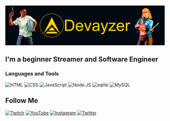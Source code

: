[![Header](https://github.com/Devayzer/devayzer/blob/main/assets/logo.png)](https://twitch.tv/devayzer)

## I'm a beginner Streamer and Software Engineer

### Languages and Tools

![HTML](https://img.shields.io/badge/-HTML-212121?style=for-the-badge&logo=HTML5)
![CSS](https://img.shields.io/badge/-CSS-212121?style=for-the-badge&logo=CSS3)
![JavaScript](https://img.shields.io/badge/-JavaScript-212121?style=for-the-badge&logo=javascript)
![Node.JS](https://img.shields.io/badge/-Node.JS-212121?style=for-the-badge&logo=Node.JS)
![sqlite](https://img.shields.io/badge/-sqlite-212121?style=for-the-badge&logo=sqlite)
![MySQL](https://img.shields.io/badge/-MySQL-212121?style=for-the-badge&logo=mysql)

## Follow Me
[![Twitch](https://img.shields.io/badge/-Twitch-212121?style=for-the-badge&logo=Twitch)](https://twitch.tv/devayzer)
[![YouTube](https://img.shields.io/badge/-YouTube-212121?style=for-the-badge&logo=YouTube)](https://www.youtube.com/channel/UCYfaApw3EwWDJefTOP8TxIQ/videos)
[![Instagram](https://img.shields.io/badge/-Instagram-212121?style=for-the-badge&logo=Instagram)](https://Instagram.com/devayzer)
[![Twitter](https://img.shields.io/badge/-Twitter-212121?style=for-the-badge&logo=Twitter)](https://twitter.com/devayzer)